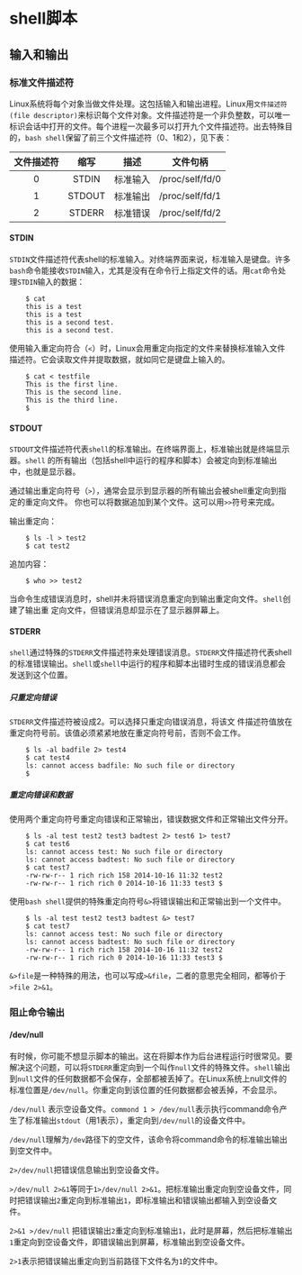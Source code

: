 # shell脚本

## 输入和输出

### 标准文件描述符
Linux系统将每个对象当做文件处理。这包括输入和输出进程。Linux用`文件描述符(file descriptor)`来标识每个文件对象。文件描述符是一个非负整数，可以唯一标识会话中打开的文件。每个进程一次最多可以打开九个文件描述符。出去特殊目的，`bash shell`保留了前三个文件描述符（0、1和2），见下表：

| 文件描述符 |  缩写  |   描述   |    文件句柄     |
| :--------: | :----: | :------: | :-------------: |
|     0      | STDIN  | 标准输入 | /proc/self/fd/0 |
|     1      | STDOUT | 标准输出 | /proc/self/fd/1 |
|     2      | STDERR | 标准错误 | /proc/self/fd/2 |

#### STDIN
`STDIN`文件描述符代表shell的标准输入。对终端界面来说，标准输入是键盘。许多`bash`命令能接收`STDIN`输入，尤其是没有在命令行上指定文件的话。用`cat`命令处理`STDIN`输入的数据：
```shell
    $ cat 
    this is a test 
    this is a test 
    this is a second test. 
    this is a second test.
```

使用输入重定向符合（`<`）时，Linux会用重定向指定的文件来替换标准输入文件描述符。它会读取文件并提取数据，就如同它是键盘上输入的。
```shell
    $ cat < testfile 
    This is the first line. 
    This is the second line. 
    This is the third line. 
    $
```

#### STDOUT
`STDOUT`文件描述符代表`shell`的标准输出。在终端界面上，标准输出就是终端显示器。`shell` 的所有输出（包括shell中运行的程序和脚本）会被定向到标准输出中，也就是显示器。

通过输出重定向符号（`>`），通常会显示到显示器的所有输出会被shell重定向到指定的重定向文件。 你也可以将数据追加到某个文件。这可以用`>>`符号来完成。

输出重定向：
```shell
    $ ls -l > test2 
    $ cat test2
```

追加内容：
```shell
    $ who >> test2
```

当命令生成错误消息时，shell并未将错误消息重定向到输出重定向文件。`shell`创建了输出重 定向文件，但错误消息却显示在了显示器屏幕上。

#### STDERR
`shell`通过特殊的`STDERR`文件描述符来处理错误消息。`STDERR`文件描述符代表shell的标准错误输出。`shell`或`shell`中运行的程序和脚本出错时生成的错误消息都会发送到这个位置。

##### 只重定向错误
`STDERR`文件描述符被设成2。可以选择只重定向错误消息，将该文 件描述符值放在重定向符号前。该值必须紧紧地放在重定向符号前，否则不会工作。
```shell
    $ ls -al badfile 2> test4 
    $ cat test4 
    ls: cannot access badfile: No such file or directory 
    $
```

##### 重定向错误和数据
使用两个重定向符号重定向错误和正常输出，错误数据文件和正常输出文件分开。
```shell
    $ ls -al test test2 test3 badtest 2> test6 1> test7 
    $ cat test6 
    ls: cannot access test: No such file or directory 
    ls: cannot access badtest: No such file or directory 
    $ cat test7
    -rw-rw-r-- 1 rich rich 158 2014-10-16 11:32 test2
    -rw-rw-r-- 1 rich rich 0 2014-10-16 11:33 test3 $
``` 

使用`bash shell`提供的特殊重定向符号`&>`将错误输出和正常输出到一个文件中。
```shell
    $ ls -al test test2 test3 badtest &> test7 
    $ cat test7 
    ls: cannot access test: No such file or directory 
    ls: cannot access badtest: No such file or directory
    -rw-rw-r-- 1 rich rich 158 2014-10-16 11:32 test2
    -rw-rw-r-- 1 rich rich 0 2014-10-16 11:33 test3 $
```

`&>file`是一种特殊的用法，也可以写成`>&file`，二者的意思完全相同，都等价于`>file 2>&1`。

### 阻止命令输出

#### /dev/null
有时候，你可能不想显示脚本的输出。这在将脚本作为后台进程运行时很常见。要解决这个问题，可以将`STDERR`重定向到一个叫作`null`文件的特殊文件。`shell`输出到`null`文件的任何数据都不会保存，全部都被丢掉了。在Linux系统上null文件的标准位置是`/dev/null`。你重定向到该位置的任何数据都会被丢掉，不会显示。

`/dev/null` 表示空设备文件。`commond 1 > /dev/null`表示执行command命令产生了标准输出`stdout`（用1表示），重定向到`/dev/null`的设备文件中。

`/dev/null`理解为`/dev`路径下的空文件，该命令将command命令的标准输出输出到空文件中。

`2>/dev/null`把错误信息输出到空设备文件。

`>/dev/null 2>&1`等同于`1>/dev/null 2>&1`。把标准输出重定向到空设备文件，同时把错误输出`2`重定向到标准输出`1`，即标准输出和错误输出都输入到空设备文件。

`2>&1 >/dev/null` 把错误输出`2`重定向到标准输出`1`，此时是屏幕，然后把标准输出`1`重定向到空设备文件，即错误输出到屏幕，标准输出到空设备文件。

`2>1`表示把错误输出重定向到当前路径下文件名为`1`的文件中。